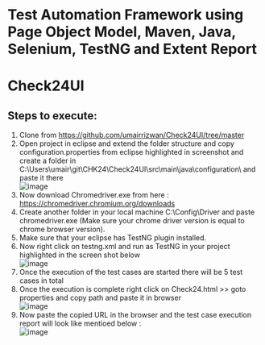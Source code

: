 # Test Automation Framework using Page Object Model, Maven, Java, Selenium, TestNG and Extent Report
# Check24UI
## Steps to execute:
1. Clone from https://github.com/umairrizwan/Check24UI/tree/master
2. Open project in eclipse and extend the folder structure and copy configuration.properties from eclipse highlighted in screenshot and create a folder in C:\Users\umair\git\CHK24\Check24UI\src\main\java\configuration\ and paste it there <br />
![image](https://user-images.githubusercontent.com/63503754/160298455-aff85f72-61ce-458c-835e-0ad9a4e729ff.png)
3. Now download Chromedriver.exe from here : https://chromedriver.chromium.org/downloads
4. Create another folder in your local machine C:\Config\Driver and paste chromedriver.exe (Make sure your chrome driver version is equal to chrome browser version).
5. Make sure that your eclipse has TestNG plugin installed.
6. Now right click on testng.xml and run as TestNG in your project highlighted in the screen shot below <br />
![image](https://user-images.githubusercontent.com/63503754/160298671-5dd8416f-8614-46a7-b563-3c360d14477a.png)
7. Once the execution of the test cases are started there will be 5 test cases in total 
8. Once the execution is complete right click on Check24.html >> goto properties and copy path and paste it in browser  <br />
![image](https://user-images.githubusercontent.com/63503754/160299014-58c49b10-3e79-4e9f-8c75-7f7c019893aa.png)
9. Now paste the copied URL in the browser and the test case execution report will look like mentioed below : <br />
![image](https://user-images.githubusercontent.com/63503754/160299052-52cee5f9-83f7-4ab3-92e5-1bf397534867.png)
